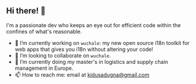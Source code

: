 ## Hi there! 👋

I'm a passionate dev who keeps an eye out for efficient code within the confines of what's reasonable.

- 🔭 I’m currently working on `wuchale`: my new open source i18n toolkit for web apps that gives you i18n without altering your code!
- 👯 I’m looking to collaborate on `wuchale`.
- 🌱 I’m currently doing my master's in logistics and supply chain management in Europe.
- 📫 How to reach me: email at kidusadugna@gmail.com
<!--

- 🤔 I’m looking for help with ...
- 💬 Ask me about ...
- 😄 Pronouns: ...
- ⚡ Fun fact: ...
-->
